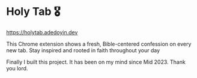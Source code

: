 # Holy Tab 🎖️



<https://holytab.adedoyin.dev>

This Chrome extension shows a fresh, Bible-centered confession on every new tab. Stay inspired and rooted in faith throughout your day

Finally I built this project. It has been on my mind since Mid 2023. Thank you lord.
